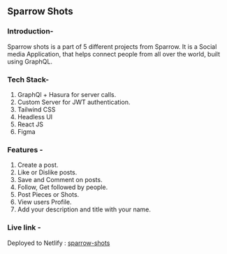 ## Sparrow Shots 

### Introduction-
Sparrow shots is a part of 5 different projects from Sparrow. It is a Social media Application, that helps connect people from all over the world, built using GraphQL.  

### Tech Stack-
1) GraphQl + Hasura for server calls.
2) Custom Server for JWT authentication.
3) Tailwind CSS
4) Headless UI
5) React JS
6) Figma

### Features - 
1) Create a post. 
2) Like or Dislike posts.
3) Save and Comment on posts. 
4) Follow, Get followed by people. 
5) Post Pieces or Shots.
6) View users Profile. 
7) Add your description and title with your name. 

### Live link - 
Deployed to Netlify : [sparrow-shots](https://sparrow-shots.netlify.app/)


